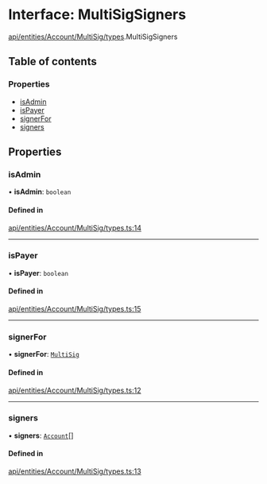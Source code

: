 # Interface: MultiSigSigners

[api/entities/Account/MultiSig/types](../wiki/api.entities.Account.MultiSig.types).MultiSigSigners

## Table of contents

### Properties

- [isAdmin](../wiki/api.entities.Account.MultiSig.types.MultiSigSigners#isadmin)
- [isPayer](../wiki/api.entities.Account.MultiSig.types.MultiSigSigners#ispayer)
- [signerFor](../wiki/api.entities.Account.MultiSig.types.MultiSigSigners#signerfor)
- [signers](../wiki/api.entities.Account.MultiSig.types.MultiSigSigners#signers)

## Properties

### isAdmin

• **isAdmin**: `boolean`

#### Defined in

[api/entities/Account/MultiSig/types.ts:14](https://github.com/PolymeshAssociation/polymesh-sdk/blob/8a9e72221/src/api/entities/Account/MultiSig/types.ts#L14)

___

### isPayer

• **isPayer**: `boolean`

#### Defined in

[api/entities/Account/MultiSig/types.ts:15](https://github.com/PolymeshAssociation/polymesh-sdk/blob/8a9e72221/src/api/entities/Account/MultiSig/types.ts#L15)

___

### signerFor

• **signerFor**: [`MultiSig`](../wiki/api.entities.Account.MultiSig.MultiSig)

#### Defined in

[api/entities/Account/MultiSig/types.ts:12](https://github.com/PolymeshAssociation/polymesh-sdk/blob/8a9e72221/src/api/entities/Account/MultiSig/types.ts#L12)

___

### signers

• **signers**: [`Account`](../wiki/api.entities.Account.Account)[]

#### Defined in

[api/entities/Account/MultiSig/types.ts:13](https://github.com/PolymeshAssociation/polymesh-sdk/blob/8a9e72221/src/api/entities/Account/MultiSig/types.ts#L13)
